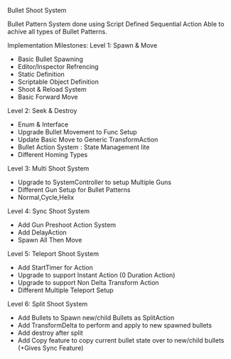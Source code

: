 Bullet Shoot System

Bullet Pattern System done using Script Defined Sequential Action
Able to achive all types of Bullet Patterns.

Implementation Milestones:
Level 1: Spawn & Move
- Basic Bullet Spawning
- Editor/Inspector Refrencing
- Static Definition
- Scriptable Object Definition
- Shoot & Reload System
- Basic Forward Move

Level 2: Seek & Destroy
- Enum & Interface 
- Upgrade Bullet Movement to Func Setup 
- Update Basic Move to Generic TransformAction
- Bullet Action System : State Management lite
- Different Homing Types

Level 3: Multi Shoot System
- Upgrade to SystemController to setup Multiple Guns
- Different Gun Setup for Bullet Patterns
- Normal,Cycle,Helix

Level 4: Sync Shoot System
- Add Gun Preshoot Action System
- Add DelayAction
- Spawn All Then Move

Level 5: Teleport Shoot System
- Add StartTimer for Action
- Upgrade to support Instant Action (0 Duration Action)
- Upgrade to support Non Delta Transform Action
- Different Multiple Teleport Setup

Level 6: Split Shoot System
- Add Bullets to Spawn new/child Bullets as SplitAction
- Add TransformDelta to perform and apply to new spawned bullets
- Add destroy after split
- Add Copy feature to copy current bullet state over to new/child bullets (+Gives Sync Feature) 

